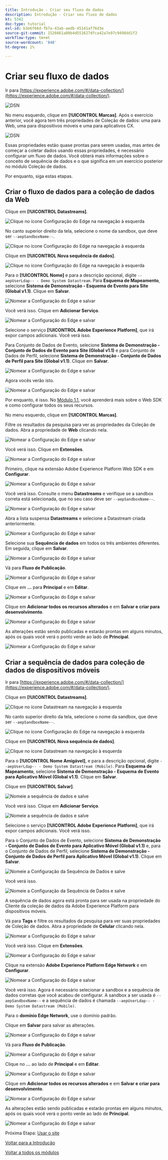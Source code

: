 ```yaml
---
title: Introdução - Criar seu fluxo de dados
description: Introdução - Criar seu fluxo de dados
kt: 5342
doc-type: tutorial
exl-id: b3e6f66d-fb7a-43ab-aedb-45141af76d3e
source-git-commit: 1526661a80b4d551627dfca42a7e97c9498dd1f2
workflow-type: tm+mt
source-wordcount: '848'
ht-degree: 1%

---
```


# Criar seu fluxo de dados

Ir para [https://experience.adobe.com/#/data-collection/](https://experience.adobe.com/#/data-collection/).

![DSN](./images/launchprop.png)

No menu esquerdo, clique em **[!UICONTROL Marcas]**. Após o exercício anterior, você agora tem três propriedades de Coleção de dados: uma para Web, uma para dispositivos móveis e uma para aplicativos CX.

![DSN](./images/launchprop1.png)

Essas propriedades estão quase prontas para serem usadas, mas antes de começar a coletar dados usando essas propriedades, é necessário configurar um fluxo de dados. Você obterá mais informações sobre o conceito de sequência de dados e o que significa em um exercício posterior no módulo Coleção de dados.

Por enquanto, siga estas etapas.

## Criar o fluxo de dados para a coleção de dados da Web

Clique em **[!UICONTROL Datastreams]**.

![Clique no ícone Configuração do Edge na navegação à esquerda](./images/edgeconfig1a.png)

No canto superior direito da tela, selecione o nome da sandbox, que deve ser `--aepSandboxName--`.

![Clique no ícone Configuração do Edge na navegação à esquerda](./images/edgeconfig1b.png)

Clique em **[!UICONTROL Nova sequência de dados]**.

![Clique no ícone Configuração do Edge na navegação à esquerda](./images/edgeconfig1.png)

Para o **[!UICONTROL Nome]** e para a descrição opcional, digite `--aepUserLdap-- - Demo System Datastream`. Para **Esquema de Mapeamento**, selecione **Sistema de Demonstração - Esquema de Evento para Site (Global v1.1)**. Clique em **Salvar**.

![Nomear a Configuração do Edge e salvar](./images/edgeconfig2.png)

Você verá isso. Clique em **Adicionar Serviço**.

![Nomear a Configuração do Edge e salvar](./images/edgeconfig3.png)

Selecione o serviço **[!UICONTROL Adobe Experience Platform]**, que irá expor campos adicionais. Você verá isso.

Para Conjunto de Dados de Evento, selecione **Sistema de Demonstração - Conjunto de Dados de Evento para Site (Global v1.1)** e para Conjunto de Dados de Perfil, selecione **Sistema de Demonstração - Conjunto de Dados de Perfil para Site (Global v1.1)**. Clique em **Salvar**.

![Nomear a Configuração do Edge e salvar](./images/edgeconfig4.png)

Agora vocês verão isto.

![Nomear a Configuração do Edge e salvar](./images/edgeconfig5.png)

Por enquanto, é isso. No [Módulo 1.1](./../../../modules/datacollection/module1.1/data-ingestion-launch-web-sdk.md), você aprenderá mais sobre o Web SDK e como configurar todos os seus recursos.

No menu esquerdo, clique em **[!UICONTROL Marcas]**.

Filtre os resultados da pesquisa para ver as propriedades da Coleção de dados. Abra a propriedade de **Web** clicando nela.

![Nomear a Configuração do Edge e salvar](./images/edgeconfig10a.png)

Você verá isso. Clique em **Extensões**.

![Nomear a Configuração do Edge e salvar](./images/edgeconfig11.png)

Primeiro, clique na extensão Adobe Experience Platform Web SDK e em **Configurar**.

![Nomear a Configuração do Edge e salvar](./images/edgeconfig12.png)

Você verá isso. Consulte o menu **Datastreams** e verifique se a sandbox correta está selecionada, que no seu caso deve ser `--aepSandboxName--`.

![Nomear a Configuração do Edge e salvar](./images/edgeconfig12a.png)

Abra a lista suspensa **Datastreams** e selecione a Datastream criada anteriormente.

![Nomear a Configuração do Edge e salvar](./images/edgeconfig13.png)

Selecione sua **Sequência de dados** em todos os três ambientes diferentes. Em seguida, clique em **Salvar**.

![Nomear a Configuração do Edge e salvar](./images/edgeconfig14.png)

Vá para **Fluxo de Publicação**.

![Nomear a Configuração do Edge e salvar](./images/edgeconfig15.png)

Clique em **...** para **Principal** e em **Editar**.

![Nomear a Configuração do Edge e salvar](./images/edgeconfig16.png)

Clique em **Adicionar todos os recursos alterados** e em **Salvar e criar para desenvolvimento**.

![Nomear a Configuração do Edge e salvar](./images/edgeconfig17.png)

As alterações estão sendo publicadas e estarão prontas em alguns minutos, após os quais você verá o ponto verde ao lado de **Principal**.

![Nomear a Configuração do Edge e salvar](./images/edgeconfig17a.png)

## Criar a sequência de dados para coleção de dados de dispositivos móveis

Ir para [https://experience.adobe.com/#/data-collection/](https://experience.adobe.com/#/data-collection/).

Clique em **[!UICONTROL Datastreams]**.

![Clique no ícone Datastream na navegação à esquerda](./images/edgeconfig1a.png)

No canto superior direito da tela, selecione o nome da sandbox, que deve ser `--aepSandboxName--`.

![Clique no ícone Configuração do Edge na navegação à esquerda](./images/edgeconfig1b.png)

Clique em **[!UICONTROL Nova sequência de dados]**.

![Clique no ícone Datastream na navegação à esquerda](./images/edgeconfig1.png)

Para o **[!UICONTROL Nome Amigável]**, e para a descrição opcional, digite `--aepUserLdap-- - Demo System Datastream (Mobile)`. Para **Esquema de Mapeamento**, selecione **Sistema de Demonstração - Esquema de Evento para Aplicativo Móvel (Global v1.1)**. Clique em **Salvar**.

Clique em **[!UICONTROL Salvar]**.

![Nomeie a sequência de dados e salve](./images/edgeconfig2m.png)

Você verá isso. Clique em **Adicionar Serviço**.

![Nomeie a sequência de dados e salve](./images/edgeconfig3m.png)

Selecione o serviço **[!UICONTROL Adobe Experience Platform]**, que irá expor campos adicionais. Você verá isso.

Para o Conjunto de Dados de Evento, selecione **Sistema de Demonstração - Conjunto de Dados de Evento para Aplicativo Móvel (Global v1.1)** e, para o Conjunto de Dados de Perfil, selecione **Sistema de Demonstração - Conjunto de Dados de Perfil para Aplicativo Móvel (Global v1.1)**. Clique em **Salvar**.

![Nomeie a Configuração da Sequência de Dados e salve](./images/edgeconfig4m.png)

Você verá isso.

![Nomeie a Configuração da Sequência de Dados e salve](./images/edgeconfig5m.png)

A sequência de dados agora está pronta para ser usada na propriedade do Cliente da coleção de dados da Adobe Experience Platform para dispositivos móveis.

Vá para **Tags** e filtre os resultados da pesquisa para ver suas propriedades de Coleção de dados. Abra a propriedade de **Celular** clicando nela.

![Nomear a Configuração do Edge e salvar](./images/edgeconfig10am.png)

Você verá isso. Clique em **Extensões**.

![Nomear a Configuração do Edge e salvar](./images/edgeconfig11m.png)

Clique na extensão **Adobe Experience Platform Edge Network** e em **Configurar**.

![Nomear a Configuração do Edge e salvar](./images/edgeconfig12m.png)

Você verá isso. Agora é necessário selecionar a sandbox e a sequência de dados corretas que você acabou de configurar. A sandbox a ser usada é `--aepSandboxName--` e a sequência de dados é chamada `--aepUserLdap-- - Demo System Datastream (Mobile)`.

Para o **domínio Edge Network**, use o domínio padrão.

Clique em **Salvar** para salvar as alterações.

![Nomear a Configuração do Edge e salvar](./images/edgeconfig13m.png)

Vá para **Fluxo de Publicação**.

![Nomear a Configuração do Edge e salvar](./images/edgeconfig15m.png)

Clique no **...** ao lado de **Principal** e em **Editar**.

![Nomear a Configuração do Edge e salvar](./images/edgeconfig16m.png)

Clique em **Adicionar todos os recursos alterados** e em **Salvar e criar para desenvolvimento**.

![Nomear a Configuração do Edge e salvar](./images/edgeconfig17m.png)

As alterações estão sendo publicadas e estarão prontas em alguns minutos, após os quais você verá o ponto verde ao lado de **Principal**.

![Nomear a Configuração do Edge e salvar](./images/edgeconfig17ma.png)

Próxima Etapa: [Usar o site](./ex4.md)

[Voltar para a Introdução](./getting-started.md)

[Voltar a todos os módulos](./../../../overview.md)
